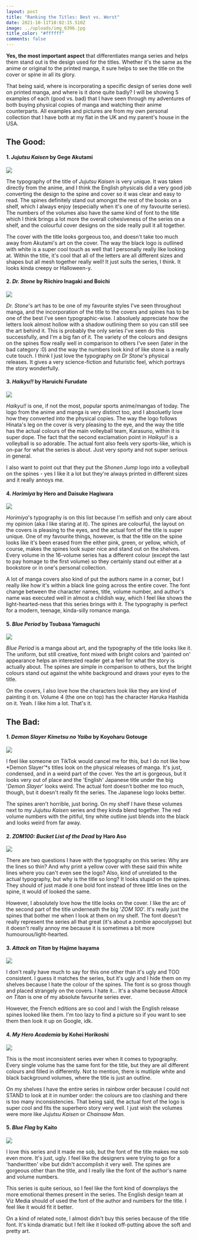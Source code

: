 ```yaml
---
layout: post
title: "Ranking the Titles: Best vs. Worst"
date: 2021-10-11T18:02:15.510Z
image: ../uploads/img_6396.jpg
title_color: "#ffffff"
comments: false
---
```

**Yes, the most important aspect** that differentiates manga series and helps them stand out is the design used for the titles. Whether it's the same as the anime or original to the printed manga, it sure helps to see the title on the cover or spine in all its glory. 

That being said, where is incorporating a specific design of series done well on printed manga, and where is it done quite badly? I will be showing 5 examples of each (good vs. bad) that I have seen through my adventures of both buying physical copies of manga and watching their anime counterparts. All examples and pictures are from my own personal collection that I have both at my flat in the UK and my parent's house in the USA.

## The Good:

#### 1. *Jujutsu Kaisen* by Gege Akutami

![](../uploads/img-8417-1-.jpg)

The typography of the title of *Jujutsu Kaisen* is very unique.  It was taken directly from the anime, and I think the English physicals did a very good job converting the design to the spine and cover so it was clear and easy to read. The spines definitely stand out amongst the rest of the books on a shelf, which I always enjoy (especially when it's one of my favourite series). The numbers of the volumes also have the same kind of font to the title which I think brings a lot more the overall cohesiveness of the series on a shelf, and the colourful cover designs on the side really pull it all together. 

The cover with the title looks gorgeous too, and doesn't take too much away from Akutami's art on the cover. The way the black logo is outlined with white is a super cool touch as well that I personally really like looking at. Within the title, it's cool that all of the letters are all different sizes and shapes but all mesh together really well! It just suits the series, I think. It looks kinda creepy or Halloween-y. 

#### 2. *Dr. Stone* by Riichiro Inagaki and Boichi

![](../uploads/img-8418.jpg)

*Dr. Stone*'s art has to be one of my favourite styles I've seen throughout manga, and the incorporation of the title to the covers and spines has to be one of the best I've seen typographic-wise. I absoluely appreciate how the letters look almost hollow with a shadow outlining them so you can still see the art behind it. This is probably the only series I've seen do this successfully, and I'm a big fan of it. The variety of the colours and designs on the spines flow really well in comparison to others I've seen (later in the bad category :0) and the way the numbers look kind of like stone is a really cute touch. I think I just love the typography on *Dr Stone*'s physical releases. It gives a very science-fiction and futuristic feel, which portrays the story wonderfully. 

#### 3. *Haikyu!!* by Haruichi Furudate

![](../uploads/img-8420.jpg)

*Haikyu!!* is one, if not the most, popular sports anime/mangas of today. The logo from the anime and manga is very distinct too, and I absoluetly love how they converted into the physical copies. The way the logo follows Hinata's leg on the cover is very pleasing to the eye, and the way the title has the actual colours of the main volleyball team, Karasuno, within it is super dope. The fact that the second exclamation point in *Haikyu!!* is a volleyball is so adorable. The actual font also feels very sports-like, which is on-par for what the series is about. Just very sporty and not super serious in general. 

I also want to point out that they put the *Shonen Jump* logo into a volleyball on the spines - yes I like it a lot but they're always printed in different sizes and it really annoys me. 

#### 4. *Horimiya* by Hero and Daisuke Hagiwara

![](../uploads/img-8412.jpg)

*Horimiya*'s typography is on this list because I'm selfish and only care about my opinion (aka I like staring at it). The spines are colourful, the layout on the covers is pleasing to the eyes, and the actual font of the title is super unique. One of my favourite things, however, is that the title on the spine looks like it's been erased from the either pink, green, or yellow, which, of course, makes the spines look super nice and stand out on the shelves. Every volume in the 16-volume series has a different colour (except the last to pay homage to the first volume) so they certainly stand out either at a bookstore or in one's personal collection.

A lot of manga covers also kind of put the authors name in a corner, but I really like how it's within a black line going across the entire cover. The font change between the character names, title, volume number, and author's name was executed well in almost a childish way, which I feel like shows the light-hearted-ness that this series brings with it. The typography is perfect for a modern, teenage, kinda-silly romance manga. 

#### 5. *Blue Period* by Tsubasa Yamaguchi

![](../uploads/img_6387.jpg)

*Blue Period* is a manga about art, and the typography of the title looks like it. The uniform, but still creative, font mixed with bright colors and 'painted on' appearance helps an interested reader get a feel for what the story is actually about. The spines are simple in comparison to others, but the bright colours stand out against the white background and draws your eyes to the title. 

On the covers, I also love how the characters look like they are kind of painting it on. Volume 4 (the one on top) has the character Haruka Hashida on it. Yeah. I like him a lot. That's it. 

## The Bad:

#### 1. *Demon Slayer Kimetsu no Yaiba* by Koyoharu Gotouge

![](../uploads/img-8415.jpg)

I feel like someone on TikTok would cancel me for this, but I do not like how *Demon Slayer'*s titles look on the physical releases of manga. It's just, condensed, and in a weird part of the cover. Yes the art is gorgeous, but it looks very out of place and the 'English' Japanese title under the big '*Demon Slayer*' looks weird. The actual font doesn't bother me too much, though, but it doesn't really fit the series. The Japanese logo looks better. 

The spines aren't horrible, just boring. On my shelf I have these volumes next to my *Jujutsu Kaisen* series and they kinda blend together. The red volume numbers with the pitiful, tiny white outline just blends into the black and looks weird from far away. 

#### 2. *ZOM100: Bucket List of the Dead* by Haro Aso

![](../uploads/img_6386.jpg)

There are two questions I have with the typography on this series: Why are the lines so thin? And why print a yellow cover with these said thin white lines where you can't even see the logo? Also, kind of unrelated to the actual typography, but why is the title so long? It looks stupid on the spines. They should of just made it one bold font instead of three little lines on the spine, it would of looked the same. 

However, I absolutely love how the title looks on the cover. I like the arc of the second part of the title underneath the big '*ZOM 100*'. It's really just the spines that bother me when I look at them on my shelf. The font doesn't really represent the series all that great (it's about a zombie apocolypse) but it doesn't really annoy me because it is sometimes a bit more humourous/light-hearted.

#### 3. *Attack on Titan* by Hajime Isayama

![](../uploads/img-8416.jpg)

I don't really have much to say for this one other than it's ugly and TOO consistent. I guess it matches the series, but it's ugly and I hide them on my shelves because I hate the colour of the spines. The font is so gross though and placed strangely on the covers. I hate it... It's a shame because *Attack on Titan* is one of my absolute favourite series ever. 

However, the French editions are so cool and I wish the English release spines looked like them. I'm too lazy to find a picture so if you want to see them then look it up on Google, idk. 

#### 4. *My Hero Academia* by Kohei Horikoshi

![](../uploads/ab42e5cc-4807-48fb-b133-904a4190bd81.jpg)

This is the most inconsistent series ever when it comes to typography. Every single volume has the same font for the title, but they are all different colours and filled in differently. Not to mention, there is mutliple white and black background volumes, where the title is just an outline. 

On my shelves I have the entire series in rainbow order because I could not STAND to look at it in number order: the colours are too clashing and there is too many inconsistencies. That being said, the actual font of the logo is super cool and fits the superhero story very well. I just wish the volumes were more like *Jujutsu Kaisen* or *Chainsaw Man.*

#### 5. *Blue Flag* by Kaito

![](../uploads/img-8413.jpg)

I love this series and it made me sob, but the font of the title makes me sob even more. It's just, ugly. I feel like the designers were trying to go for a 'handwritten' vibe but didn't accomplish it very well. The spines are gorgeous other than the title, and I really like the font of the author's name and volume numbers. 

This series is quite serious, so I feel like the font kind of downplays the more emotional themes present in the series. The English design team at Viz Media should of used the font of the author and numbers for the title. I feel like it would fit it better. 

On a kind of related note, I almost didn't buy this series because of the title font. It's kinda dramatic but I felt like it looked off-putting above the soft and pretty art.